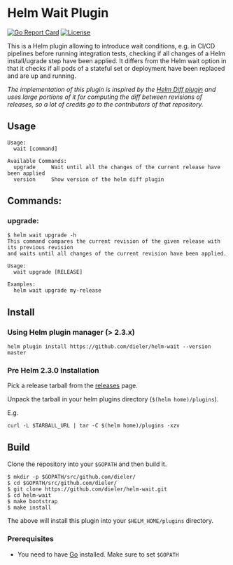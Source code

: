 # Helm Wait Plugin
[![Go Report Card](https://goreportcard.com/badge/github.com/dieler/helm-wait)](https://goreportcard.com/report/github.com/dieler/helm-wait)
[![License](https://img.shields.io/badge/License-Apache%202.0-blue.svg)](https://github.com/dieler/helm-wait/blob/master/LICENSE)

This is a Helm plugin allowing to introduce wait conditions, e.g. in CI/CD pipelines before running integration tests,
checking if all changes of a Helm install/ugrade step have been applied.
It differs from the Helm wait option in that it checks if all pods of a stateful set or deployment have been replaced and are up and running.

*The implementation of this plugin is inspired by the [Helm Diff plugin](https://github.com/databus23/helm-diff)
and uses large portions of it for computing the diff between revisions of releases,
so a lot of credits go to the contributors of that repository.*

## Usage

```
Usage:
  wait [command]

Available Commands:
  upgrade     Wait until all the changes of the current release have been applied
  version     Show version of the helm diff plugin
```

## Commands:

### upgrade:

```
$ helm wait upgrade -h
This command compares the current revision of the given release with its previous revision
and waits until all changes of the current revision have been applied.

Usage:
  wait upgrade [RELEASE]

Examples:
  helm wait upgrade my-release
```

## Install

### Using Helm plugin manager (> 2.3.x)

```shell
helm plugin install https://github.com/dieler/helm-wait --version master
```

### Pre Helm 2.3.0 Installation
Pick a release tarball from the [releases](https://github.com/dieler/helm-wait/releases) page.

Unpack the tarball in your helm plugins directory (`$(helm home)/plugins`).

E.g.
```
curl -L $TARBALL_URL | tar -C $(helm home)/plugins -xzv
```

## Build

Clone the repository into your `$GOPATH` and then build it.

```
$ mkdir -p $GOPATH/src/github.com/dieler/
$ cd $GOPATH/src/github.com/dieler/
$ git clone https://github.com/dieler/helm-wait.git
$ cd helm-wait
$ make bootstrap
$ make install
```

The above will install this plugin into your `$HELM_HOME/plugins` directory.

### Prerequisites

- You need to have [Go](http://golang.org) installed. Make sure to set `$GOPATH`

